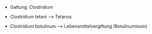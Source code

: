 - Gattung: Clostridium 

- Clostridium tetani --> Tetanus
- Clostridium botulinum --> Lebensmittelvergiftung (Botulinumtoxin)